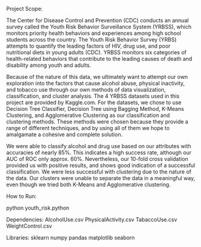 Project Scope:

 The Center for Disease Control and Prevention (CDC) conducts an annual survey called the Youth Risk Behavior Surveillance System (YRBSS), which monitors priority health behaviors and experiences among high school students across the country. The Youth Risk Behavior Survey (YRBS) attempts to quantify the leading factors of HIV, drug use, and poor nutritional diets in young adults (CDC). YRBSS monitors six categories of health-related behaviors that contribute to the leading causes of death and disability among youth and adults.

Because of the nature of this data, we ultimately want to attempt our own exploration into the factors that cause alcohol abuse, physical inactivity, and tobacco use through our own methods of data visualization, classification, and cluster analysis. The 4 YRBSS datasets used in this project are provided by Kaggle.com. For the datasets, we chose to use Decision Tree Classifier, Decision Tree using Bagging Method, K-Means Clustering, and Agglomerative Clustering as our classification and clustering methods. These methods were chosen because they provide a range of different techniques, and by using all of them we hope to amalgamate a cohesive and complete solution.

We were able to classify alcohol and drug use based on our attributes with accuracies of nearly 85%. This indicates a high success rate, although our AUC of ROC only approx. 60%. Nevertheless, our 10-fold cross validation provided us with positive results, and shows good indication of a successful classification. We were less successful with clustering due to the nature of the data. Our clusters were unable to separate the data in a meaningful way, even though we tried both K-Means and Agglomerative clustering.


How to Run:

python youth_risk.python


Dependencies:
AlcoholUse.csv
PhysicalActivity.csv
TabaccoUse.csv
WeightControl.csv

Libraries:
sklearn
numpy
pandas
matplotlib
seaborn

